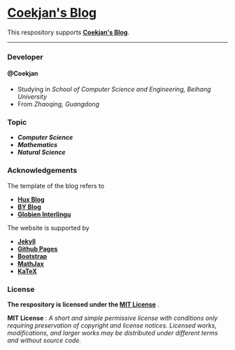 [Coekjan's Blog](https://coekjan.github.io)
============================================

This respository supports **[Coekjan's Blog](https://coekjan.github.io)**.

---

### Developer

#### @Coekjan
* Studying in *School of Computer Science and Engineering, Beihang University*
* From *Zhaoqing, Guangdong*

### Topic

* ***Computer Science***
* ***Mathematics***
* ***Natural Science***

### Acknowledgements

The template of the blog refers to

* **[Hux Blog](https://github.com/Huxpro/huxpro.github.io)**
* **[BY Blog](https://github.com/qiubaiying/qiubaiying.github.io)**
* **[Globien Interlingu](https://github.com/globien/globien.github.io)**

The website is supported by
* **[Jekyll](https://jekyllrb.com/)**
* **[Github Pages](https://pages.github.com/)**
* **[Bootstrap](https://getbootstrap.com/)**
* **[MathJax](https://www.mathjax.org/)**
* **[KaTeX](https://katex.org/)**

### License

**The respository is licensed under the [MIT License](https://github.com/Coekjan/coekjan.github.io/blob/main/LICENSE)** .

**MIT License** : *A short and simple permissive license with conditions only requiring preservation of copyright and license notices. Licensed works, modifications, and larger works may be distributed under different terms and without source code.*